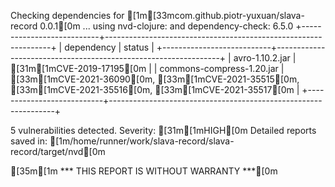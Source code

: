 Checking dependencies for [1m[33mcom.github.piotr-yuxuan/slava-record 0.0.1[0m ...
  using nvd-clojure:  and dependency-check: 6.5.0
+---------------------------+----------------------------------------------------------------+
| dependency                | status                                                         |
+---------------------------+----------------------------------------------------------------+
| avro-1.10.2.jar           | [31m[1mCVE-2019-17195[0m                                                 |
| commons-compress-1.20.jar | [33m[1mCVE-2021-36090[0m, [33m[1mCVE-2021-35515[0m, [33m[1mCVE-2021-35516[0m, [33m[1mCVE-2021-35517[0m |
+---------------------------+----------------------------------------------------------------+

5 vulnerabilities detected. Severity: [31m[1mHIGH[0m
Detailed reports saved in: [1m/home/runner/work/slava-record/slava-record/target/nvd[0m

[35m[1m   *** THIS REPORT IS WITHOUT WARRANTY ***[0m
